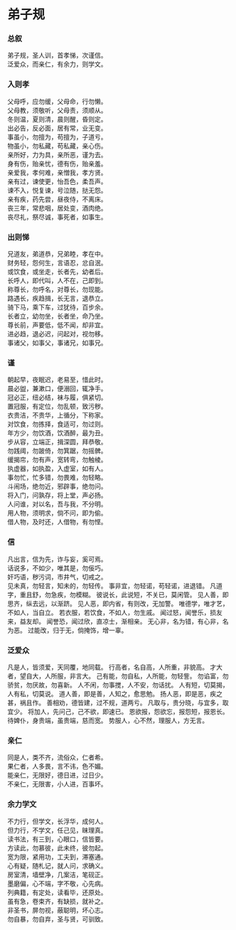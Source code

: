 # 弟子规

### 总叙

弟子规，圣人训，首孝悌，次谨信。  
泛爱众，而亲仁，有余力，则学文。

### 入则孝

父母呼，应勿缓，父母命，行勿懒。  
父母教，须敬听，父母责，须顺从。  
冬则温，夏则清，晨则醒，昏则定。  
出必告，反必面，居有常，业无变。  
事虽小，勿擅为，苟擅为，子道亏。  
物虽小，勿私藏，苟私藏，亲心伤。  
亲所好，力为具，亲所恶，谨为去。  
身有伤，贻亲忧，德有伤，贻亲羞。  
亲爱我，孝何难，亲憎我，孝方贤。  
亲有过，谏使更，怡吾色，柔吾声。  
谏不入，悦复谏，号泣随，挞无怨。  
亲有疾，药先尝，昼夜侍，不离床。  
丧三年，常悲咽，居处变，酒肉绝。  
丧尽礼，祭尽诚，事死者，如事生。

### 出则悌

兄道友，弟道恭，兄弟睦，孝在中。  
财务轻，怨何生，言语忍，忿自泯。  
或饮食，或坐走，长者先，幼者后。  
长呼人，即代叫，人不在，己即到。  
称尊长，勿呼名，对尊长，勿现能。  
路遇长，疾趋揖，长无言，退恭立。  
骑下马，乘下车，过犹待，百步余。  
长者立，幼勿坐，长者坐，命乃坐。  
尊长前，声要低，低不闻，却非宜。  
进必趋，退必迟，问起对，视勿移。  
事诸父，如事父，事诸兄，如事兄。

### 谨

朝起早，夜眠迟，老易至，惜此时。  
晨必盥，兼漱口，便溺回，辄净手。  
冠必正，纽必结，袜与履，俱紧切。  
置冠服，有定位，勿乱顿，致污秽。  
衣贵洁，不贵华，上循分，下称家。  
对饮食，勿拣择，食适可，勿过则。  
年方少，勿饮酒，饮酒醉，最为丑。  
步从容，立端正，揖深圆，拜恭敬。  
勿践阈，勿跛倚，勿箕踞，勿摇髀。  
缓揭帘，勿有声，宽转弯，勿触棱。  
执虚器，如执盈，入虚室，如有人。  
事勿忙，忙多错，勿畏难，勿轻略。  
斗闹场，绝勿近，邪辟事，绝勿问。  
将入门，问孰存，将上堂，声必扬。  
人问谁，对以名，吾与我，不分明。  
用人物，须明求，倘不问，即为偷。  
借人物，及时还，人借物，有勿悭。

### 信

凡出言，信为先，诈与妄，奚可焉。  
话说多，不如少，唯其是，勿佞巧。  
奸巧语，秽污词，市井气，切戒之。  
见未真，勿轻言，知未的，勿轻传。
事非宜，勿轻诺，苟轻诺，进退错。
凡道字，重且舒，勿急疾，勿模糊。
彼说长，此说短，不关已，莫闲管。
见人善，即思齐，纵去远，以渐跻。
见人恶，即内省，有则改，无加警。
唯德学，唯才艺，不如人，当自立。
若衣服，若饮食，不如人，勿生戚。
闻过怒，闻誉乐，损友来，益友却。
闻誉恐，闻过欣，直凉士，渐相亲。
无心非，名为错，有心非，名为恶。
过能改，归于无，倘掩饰，增一辜。

### 泛爱众

凡是人，皆须爱，天同覆，地同载。
行高者，名自高，人所重，非貌高。
才大者，望自大，人所服，非言大。
己有能，勿自私，人所能，勿轻訾。
勿谄富，勿骄贫，勿厌故，勿喜新。
人不闲，勿事搅，人不安，勿话扰。
人有短，切莫揭，人有私，切莫说。
道人善，即是善，人知之，愈思勉。
扬人恶，即是恶，疾之甚，祸且作。
善相劝，德皆建，过不规，道两亏。
凡取与，贵分晓，与宜多，取宜少。
将加人，先问己，己不欲，即速已。
恩欲报，怨欲忘，报怨短，报恩长。
待婢仆，身贵端，虽贵端，慈而宽。
势服人，心不然，理服人，方无言。

### 亲仁

同是人，类不齐，流俗众，仁者希。  
果仁者，人多畏，言不讳，色不媚。  
能亲仁，无限好，德日进，过日少。  
不亲仁，无限害，小人进，百事坏。

### 余力学文

不力行，但学文，长浮华，成何人。  
但力行，不学文，任己见，昧理真。  
读书法，有三到，心眼口，信皆要。  
方读此，勿慕彼，此未终，彼勿起。  
宽为限，紧用功，工夫到，滞塞通。  
心有疑，随札记，就人问，求确义。  
房室清，墙壁净，几案洁，笔砚正。  
墨磨偏，心不端，字不敬，心先病。  
列典籍，有定处，读看毕，还原处。  
虽有急，卷束齐，有缺损，就补之。  
非圣书，屏勿视，蔽聪明，坏心志。  
勿自暴，勿自弃，圣与贤，可驯致。



